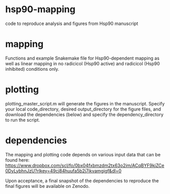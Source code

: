 # hsp90-mapping
 code to reproduce analysis and figures from Hsp90 manuscript

 # mapping
 Functions and example Snakemake file for Hsp90-dependent mapping as well as linear mapping in no radicicol (Hsp90 active) and radicicol (Hsp90 inhibited) conditions only.

 # plotting
 plotting_master_script.m will generate the figures in the manuscript. Specify your local code_directory, desired output_directory for the figure files, and download the dependencies (below) and specify the dependency_directory to run the script.

 # dependencies
 The mapping and plotting code depends on various input data that can be found here: https://www.dropbox.com/scl/fo/0bx04fxbmzdm2tx63o2im/ACqBYF9kjZCe0DyLybhnJzU?rlkey=49cj84huufa5b2j7ikvamgigf&dl=0

 Upon acceptance, a final snapshot of the dependencies to reproduce the final figures will be available on Zenodo.
 

